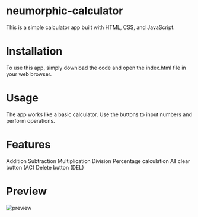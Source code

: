 # neumorphic-calculator

This is a simple calculator app built with HTML, CSS, and JavaScript.

# Installation
To use this app, simply download the code and open the index.html file in your web browser.

# Usage
The app works like a basic calculator. Use the buttons to input numbers and perform operations.

# Features
Addition
Subtraction
Multiplication
Division
Percentage calculation
All clear button (AC)
Delete button (DEL)

# Preview

![preview](https://user-images.githubusercontent.com/74368392/224499073-73863781-9064-4730-aa64-8d3c13fa4eb6.jpeg)








